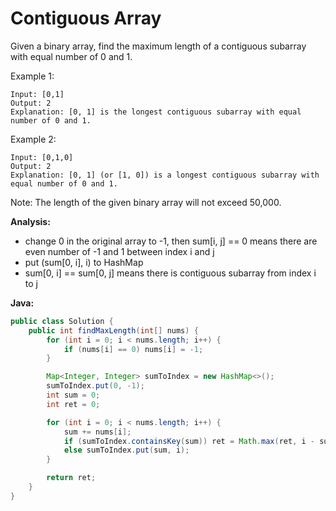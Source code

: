 # Contiguous Array

Given a binary array, find the maximum length of a contiguous subarray with equal number of 0 and 1.

Example 1:

    Input: [0,1]
    Output: 2
    Explanation: [0, 1] is the longest contiguous subarray with equal number of 0 and 1.

Example 2:

    Input: [0,1,0]
    Output: 2
    Explanation: [0, 1] (or [1, 0]) is a longest contiguous subarray with equal number of 0 and 1.

Note: The length of the given binary array will not exceed 50,000.

**Analysis:**
- change 0 in the original array to -1, then sum[i, j] == 0 means there are even number of -1 and 1 between index i and j
- put (sum[0, i], i) to HashMap
- sum[0, i] == sum[0, j] means there is contiguous subarray from index i to j

**Java:**
```java
public class Solution {
    public int findMaxLength(int[] nums) {
        for (int i = 0; i < nums.length; i++) {
            if (nums[i] == 0) nums[i] = -1;
        }

        Map<Integer, Integer> sumToIndex = new HashMap<>();
        sumToIndex.put(0, -1);
        int sum = 0;
        int ret = 0;

        for (int i = 0; i < nums.length; i++) {
            sum += nums[i];
            if (sumToIndex.containsKey(sum)) ret = Math.max(ret, i - sumToIndex.get(sum));
            else sumToIndex.put(sum, i);
        }

        return ret;
    }
}
```
